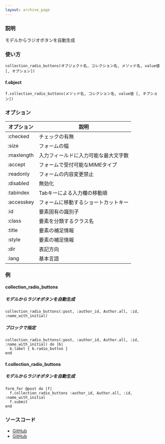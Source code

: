 ```yaml
---
layout: archive_page
---
```

### 説明
モデルからラジオボタンを自動生成

### 使い方
    collection_radio_buttons(オブジェクト名, コレクション名, メソッド名, value値 [, オプション])

#### f.object
    f.collection_radio_buttons(メソッド名, コレクション名, value値 [, オプション])

### オプション

オプション   | 説明
---------- | ------------------
:checked   | チェックの有無
:size      | フォームの幅
:maxlength | 入力フィールドに入力可能な最大文字数
:accept    | フォームで受付可能なMIMEタイプ
:readonly  | フォームの内容変更禁止
:disabled  | 無効化
:tabindex  | Tabキーによる入力欄の移動順
:accesskey | フォームに移動するショートカットキー
:id        | 要素固有の識別子
:class     | 要素を分類するクラス名
:title     | 要素の補足情報
:style     | 要素の補足情報
:dir       | 表記方向
:lang      | 基本言語

### 例
#### collection_radio_buttons
##### モデルからラジオボタンを自動生成
    collection_radio_buttons(:post, :author_id, Author.all, :id, :name_with_initial)

##### ブロックで指定
    collection_radio_buttons(:post, :author_id, Author.all, :id, :name_with_initial) do |b|
      b.label { b.radio_button }
    end

#### f.collection_radio_buttons
##### モデルからラジオボタンを自動生成
    form_for @post do |f|
      f.collection_radio_buttons :author_id, Author.all, :id, :name_with_initial
      f.submit
    end

### ソースコード
* [GitHub](https://github.com/rails/rails/blob/ac30e389ecfa0e26e3d44c1eda8488ddf63b3ecc/actionview/lib/action_view/helpers/form_options_helper.rb#L672)
* [GitHub](https://github.com/rails/rails/blob/ac30e389ecfa0e26e3d44c1eda8488ddf63b3ecc/actionview/lib/action_view/helpers/form_options_helper.rb#L882)